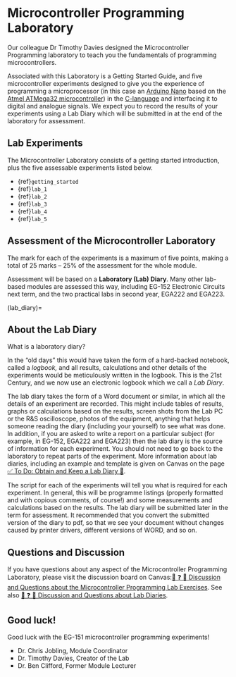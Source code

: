 # Microcontroller Programming Laboratory

Our colleague Dr Timothy Davies designed the Microcontroller Programming laboratory to teach you the fundamentals of programming microcontrollers. 

Associated with this Laboratory is a Getting Started Guide, and five microcontroller experiments designed to give you the experience of programming a microprocessor (in this case an [Arduino Nano](https://store.arduino.cc/products/arduino-nano) based on the [Atmel ATMega32 microcontroller](https://www.microchip.com/en-us/product/ATmega32)) in the [C-language](https://en.wikipedia.org/wiki/C_(programming_language)) and interfacing it to digital and analogue signals. We expect you to record the results of your experiments using a Lab Diary which will be submitted in at the end of the laboratory for assessment. 

## Lab Experiments

The Microcontroller Laboratory consists of a getting started introduction, plus the five assessable experiments listed below.

* {ref}`getting_started`
* {ref}`lab_1`
* {ref}`lab_2`
* {ref}`lab_3`
* {ref}`lab_4`
* {ref}`lab_5`

## Assessment of the Microcontroller Laboratory

The mark for each of the experiments is a maximum of five points, making a total of 25 marks &ndash; 25% of the assessment for the whole module.

Assessment will be based on a **Laboratory (Lab) Diary**. Many other lab-based modules are assessed this way, including EG-152 Electronic Circuits next term, and the two practical labs in second year, EGA222 and EGA223.

(lab_diary)=
## About the Lab Diary

What is a laboratory diary?

In the &ldquo;old days&rdquo; this would have taken the form of a hard-backed notebook, called a <em>logbook,</em> and all results, calculations and other details of the experiments would be meticulously written in the logbook. This is the 21st Century, and we now use an electronic logbook which we call a *Lab Diary*.

The lab diary takes the form of a Word document or similar, in which all the details of an experiment are recorded. This might include tables of results, graphs or calculations based on the results, screen shots from the Lab PC or the R&amp;S oscilloscope, photos of the equipment, anything that helps someone reading the diary (including your yourself) to see what was done. In addition, if you are asked to write a report on a particular subject (for example, in EG-152, EGA222 and EGA223) then the lab diary is the source of information for each experiment. You should not need to go back to the laboratory to repeat parts of the experiment. More information about lab diaries, including an example and template is given on Canvas on the page [✅ To Do: Obtain and Keep a Lab Diary 📓](https://canvas.swansea.ac.uk/courses/44971/pages/to-do-obtain-and-keep-a-lab-diary).

The script for each of the experiments will tell you what is required for each experiment. In general, this will be programme listings (properly formatted and with copious comments, of course!) and some measurements and calculations based on the results. The lab diary will be submitted later in the term for assessment. It recommended that you convert the submitted version of the diary to pdf, so that we see your document without changes caused by printer drivers, different versions of WORD, and so on.

## Questions and Discussion

If you have questions about any aspect of the Microcontroller Programming Laboratory, please visit the discussion board on Canvas:[💬 ❓ 🧪 Discussion and Questions about the Microcontroller Programming Lab Exercises](https://canvas.swansea.ac.uk/api/v1/courses/44971/discussion_topics/366217). See also [💬 ❓ 📓 Discussion and Questions about Lab Diaries](https://canvas.swansea.ac.uk/courses/44971/discussion_topics/366216).

## Good luck!

Good luck with the EG-151 microcontroller programming experiments!</p>
<ul style="list-style-type: square;">
    <li>Dr. Chris Jobling, Module Coordinator</li>
    <li>Dr. Timothy Davies, Creator of the Lab</li>
    <li>Dr. Ben Clifford, Former Module Lecturer</li>
</ul>

